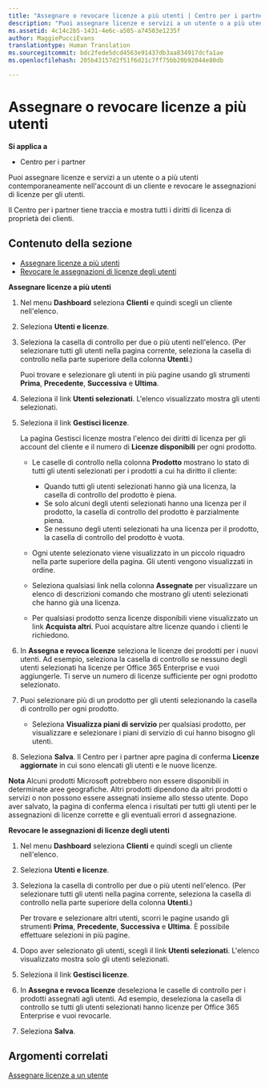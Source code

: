 ```yaml
---
title: "Assegnare o revocare licenze a più utenti | Centro per i partner"
description: "Puoi assegnare licenze e servizi a un utente o a più utenti contemporaneamente nell&quot;account di un cliente e revocare le assegnazioni di licenze per gli utenti."
ms.assetid: 4c14c2b5-1431-4e6c-a505-a74503e1235f
author: MaggiePucciEvans
translationtype: Human Translation
ms.sourcegitcommit: bdc2fede5dcd4563e91437db3aa834917dcfa1ae
ms.openlocfilehash: 205b43157d2f51f6d21c7ff75bb20b92044e80db

---
```


# Assegnare o revocare licenze a più utenti

**Si applica a**

-  Centro per i partner

Puoi assegnare licenze e servizi a un utente o a più utenti contemporaneamente nell'account di un cliente e revocare le assegnazioni di licenze per gli utenti.

Il Centro per i partner tiene traccia e mostra tutti i diritti di licenza di proprietà dei clienti.

## Contenuto della sezione


-   [Assegnare licenze a più utenti](#assign-licenses-to-groups)
-   [Revocare le assegnazioni di licenze degli utenti](#revoking-licenses)

<a href="" id="assign-licenses-to-groups"></a>
**Assegnare licenze a più utenti**

1.  Nel menu **Dashboard** seleziona **Clienti** e quindi scegli un cliente nell'elenco.
2.  Seleziona **Utenti e licenze**.
3.  Seleziona la casella di controllo per due o più utenti nell'elenco. (Per selezionare tutti gli utenti nella pagina corrente, seleziona la casella di controllo nella parte superiore della colonna **Utenti**.)

    Puoi trovare e selezionare gli utenti in più pagine usando gli strumenti **Prima**, **Precedente**, **Successiva** e **Ultima**.

4.  Seleziona il link **Utenti selezionati**. L'elenco visualizzato mostra gli utenti selezionati.
5.  Seleziona il link **Gestisci licenze**.

    La pagina Gestisci licenze mostra l'elenco dei diritti di licenza per gli account del cliente e il numero di **Licenze disponibili** per ogni prodotto.

    -   Le caselle di controllo nella colonna **Prodotto** mostrano lo stato di tutti gli utenti selezionati per i prodotti a cui ha diritto il cliente:

        -   Quando tutti gli utenti selezionati hanno già una licenza, la casella di controllo del prodotto è piena.
        -   Se solo alcuni degli utenti selezionati hanno una licenza per il prodotto, la casella di controllo del prodotto è parzialmente piena.
        -   Se nessuno degli utenti selezionati ha una licenza per il prodotto, la casella di controllo del prodotto è vuota.
    -   Ogni utente selezionato viene visualizzato in un piccolo riquadro nella parte superiore della pagina. Gli utenti vengono visualizzati in ordine.

    -   Seleziona qualsiasi link nella colonna **Assegnate** per visualizzare un elenco di descrizioni comando che mostrano gli utenti selezionati che hanno già una licenza.

    -   Per qualsiasi prodotto senza licenze disponibili viene visualizzato un link **Acquista altri**. Puoi acquistare altre licenze quando i clienti le richiedono.

6.  In **Assegna e revoca licenze** seleziona le licenze dei prodotti per i nuovi utenti. Ad esempio, seleziona la casella di controllo se nessuno degli utenti selezionati ha licenze per Office 365 Enterprise e vuoi aggiungerle. Ti serve un numero di licenze sufficiente per ogni prodotto selezionato.
7.  Puoi selezionare più di un prodotto per gli utenti selezionando la casella di controllo per ogni prodotto.
    -   Seleziona **Visualizza piani di servizio** per qualsiasi prodotto, per visualizzare e selezionare i piani di servizio di cui hanno bisogno gli utenti.

8.  Seleziona **Salva**. Il Centro per i partner apre pagina di conferma **Licenze aggiornate** in cui sono elencati gli utenti e le nuove licenze.

**Nota** Alcuni prodotti Microsoft potrebbero non essere disponibili in determinate aree geografiche. Altri prodotti dipendono da altri prodotti o servizi o non possono essere assegnati insieme allo stesso utente. Dopo aver salvato, la pagina di conferma elenca i risultati per tutti gli utenti per le assegnazioni di licenze corrette e gli eventuali errori d assegnazione.

 

<a href="" id="revoking-licenses"></a>
**Revocare le assegnazioni di licenze degli utenti**

1.  Nel menu **Dashboard** seleziona **Clienti** e quindi scegli un cliente nell'elenco.
2.  Seleziona **Utenti e licenze**.
3.  Seleziona la casella di controllo per due o più utenti nell'elenco. (Per selezionare tutti gli utenti nella pagina corrente, seleziona la casella di controllo nella parte superiore della colonna **Utenti**.)

    Per trovare e selezionare altri utenti, scorri le pagine usando gli strumenti **Prima**, **Precedente**, **Successiva** e **Ultima**. È possibile effettuare selezioni in più pagine.

4.  Dopo aver selezionato gli utenti, scegli il link **Utenti selezionati**. L'elenco visualizzato mostra solo gli utenti selezionati.
5.  Seleziona il link **Gestisci licenze**.
6.  In **Assegna e revoca licenze** deseleziona le caselle di controllo per i prodotti assegnati agli utenti. Ad esempio, deseleziona la casella di controllo se tutti gli utenti selezionati hanno licenze per Office 365 Enterprise e vuoi revocarle.
7.  Seleziona **Salva**.

## Argomenti correlati


[Assegnare licenze a un utente](assign-licenses-to-users.md)

 

 






<!--HONumber=Jan17_HO2-->


